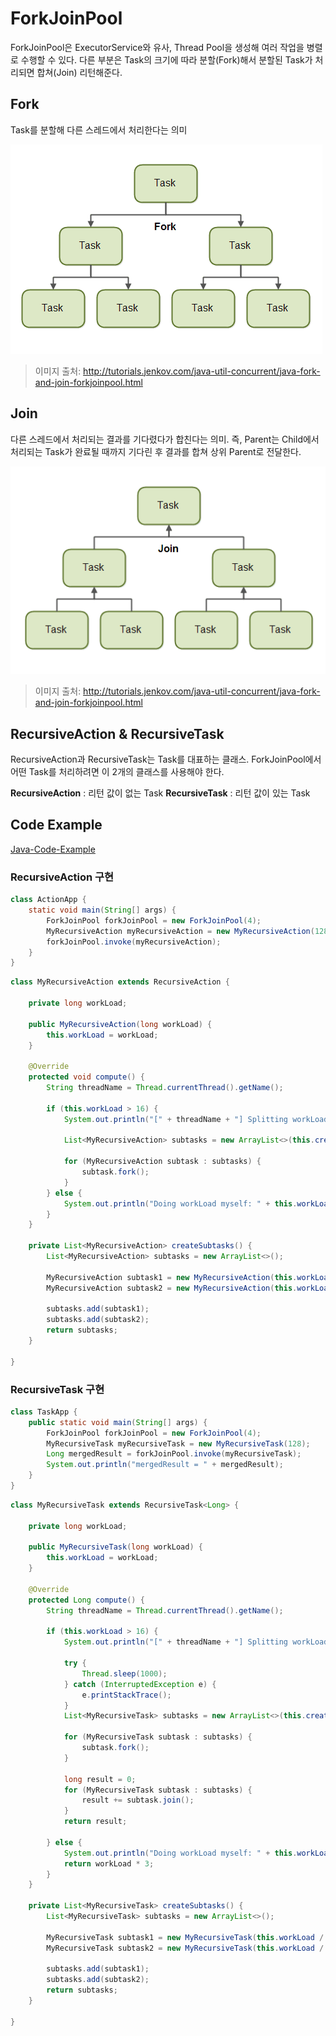 # ForkJoinPool
ForkJoinPool은 ExecutorService와 유사, Thread Pool을 생성해 여러 작업을 병렬로 수행할 수 있다. 
다른 부분은 Task의 크기에 따라 분할(Fork)해서 분할된 Task가 처리되면 합쳐(Join) 리턴해준다.

## Fork
Task를 분할해 다른 스레드에서 처리한다는 의미

![fork](img/fork.png)
> 이미지 출처: http://tutorials.jenkov.com/java-util-concurrent/java-fork-and-join-forkjoinpool.html

## Join
다른 스레드에서 처리되는 결과를 기다렸다가 합친다는 의미. 
즉, Parent는 Child에서 처리되는 Task가 완료될 때까지 기다린 후 결과를 합쳐 상위 Parent로 전달한다.

![join](img/join.png)
> 이미지 출처: http://tutorials.jenkov.com/java-util-concurrent/java-fork-and-join-forkjoinpool.html

## RecursiveAction & RecursiveTask
RecursiveAction과 RecursiveTask는 Task를 대표하는 클래스. 
ForkJoinPool에서 어떤 Task를 처리하려면 이 2개의 클래스를 사용해야 한다.

**RecursiveAction** : 리턴 값이 없는 Task
**RecursiveTask** : 리턴 값이 있는 Task

## Code Example
[Java-Code-Example](https://github.com/J-minkuk/Java-Code-Example/tree/master/src/com/study/forkjoinpool)

### RecursiveAction 구현
```java
class ActionApp {
    static void main(String[] args) {
        ForkJoinPool forkJoinPool = new ForkJoinPool(4);
        MyRecursiveAction myRecursiveAction = new MyRecursiveAction(128);
        forkJoinPool.invoke(myRecursiveAction);
    }
}

```
```java
class MyRecursiveAction extends RecursiveAction {

    private long workLoad;

    public MyRecursiveAction(long workLoad) {
        this.workLoad = workLoad;
    }

    @Override
    protected void compute() {
        String threadName = Thread.currentThread().getName();

        if (this.workLoad > 16) {
            System.out.println("[" + threadName + "] Splitting workLoad : " + this.workLoad);

            List<MyRecursiveAction> subtasks = new ArrayList<>(this.createSubtasks());

            for (MyRecursiveAction subtask : subtasks) {
                subtask.fork();
            }
        } else {
            System.out.println("Doing workLoad myself: " + this.workLoad);
        }
    }

    private List<MyRecursiveAction> createSubtasks() {
        List<MyRecursiveAction> subtasks = new ArrayList<>();

        MyRecursiveAction subtask1 = new MyRecursiveAction(this.workLoad / 2);
        MyRecursiveAction subtask2 = new MyRecursiveAction(this.workLoad / 2);

        subtasks.add(subtask1);
        subtasks.add(subtask2);
        return subtasks;
    }

}
```

### RecursiveTask 구현
```java
class TaskApp {
    public static void main(String[] args) {
        ForkJoinPool forkJoinPool = new ForkJoinPool(4);
        MyRecursiveTask myRecursiveTask = new MyRecursiveTask(128);
        Long mergedResult = forkJoinPool.invoke(myRecursiveTask);
        System.out.println("mergedResult = " + mergedResult);
    }
}
```
```java
class MyRecursiveTask extends RecursiveTask<Long> {

    private long workLoad;

    public MyRecursiveTask(long workLoad) {
        this.workLoad = workLoad;
    }

    @Override
    protected Long compute() {
        String threadName = Thread.currentThread().getName();

        if (this.workLoad > 16) {
            System.out.println("[" + threadName + "] Splitting workLoad : " + this.workLoad);

            try {
                Thread.sleep(1000);
            } catch (InterruptedException e) {
                e.printStackTrace();
            }
            List<MyRecursiveTask> subtasks = new ArrayList<>(this.createSubtasks());

            for (MyRecursiveTask subtask : subtasks) {
                subtask.fork();
            }

            long result = 0;
            for (MyRecursiveTask subtask : subtasks) {
                result += subtask.join();
            }
            return result;

        } else {
            System.out.println("Doing workLoad myself: " + this.workLoad);
            return workLoad * 3;
        }
    }

    private List<MyRecursiveTask> createSubtasks() {
        List<MyRecursiveTask> subtasks = new ArrayList<>();

        MyRecursiveTask subtask1 = new MyRecursiveTask(this.workLoad / 2);
        MyRecursiveTask subtask2 = new MyRecursiveTask(this.workLoad / 2);

        subtasks.add(subtask1);
        subtasks.add(subtask2);
        return subtasks;
    }

}

```
